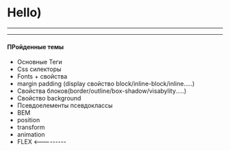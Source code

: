 # Hello)

___



___

#### ПРойденные темы
* Основные Теги
* Css силекторы
* Fonts + свойства
* margin padding (display свойство block/inline-block/inline.....)
* Свойства блоков(border/outline/box-shadow/visabylity.....)
* Свойство background
* Псевдоелементы псевдоклассы
* BEM
* position
* transform
* animation
* FLEX   <---------
